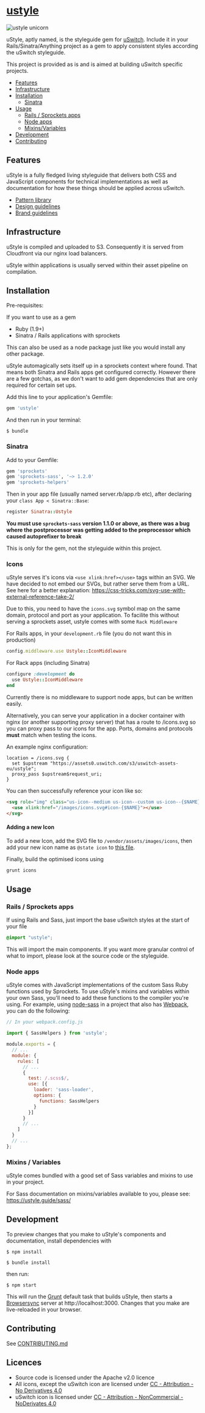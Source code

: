 # [ustyle](http://ustyle.guide)

![ustyle unicorn](https://img.uswitch.com/s3/uswitch-assets-eu/ustyle/ustyle-unicorn.png)

uStyle, aptly named, is the styleguide gem for [uSwitch](http://www.uswitch.com). Include it in your Rails/Sinatra/Anything project as a gem to apply consistent styles according the uSwitch styleguide.

This project is provided as is and is aimed at building uSwitch specific projects.

* [Features](#features)
* [Infrastructure](#infrastructure)
* [Installation](#installation)
  * [Sinatra](#sinatra)
* [Usage](#usage)
  * [Rails / Sprockets apps](#rails--sprockets-apps)
  * [Node apps](#node-apps)
  * [Mixins/Variables](#mixins--variables)
* [Development](#development)
* [Contributing](#contributing)

## Features

uStyle is a fully fledged living styleguide that delivers both CSS and JavaScript components for technical implementations as well as documentation for how these things should be applied across uSwitch.

* [Pattern library](https://ustyle.guide/pattern-library/index.html)
* [Design guidelines](https://ustyle.guide/design/index.html)
* [Brand guidelines](https://ustyle.guide/brand/index.html)

## Infrastructure

uStyle is compiled and uploaded to S3. Consequently it is served from Cloudfront via our nginx load balancers.

uStyle within applications is usually served within their asset pipeline on compilation.

## Installation

Pre-requisites:

If you want to use as a gem

* Ruby (1.9+)
* Sinatra / Rails applications with sprockets

This can also be used as a node package just like you would install any other package.

uStyle automagically sets itself up in a sprockets context where found. That means both Sinatra and Rails apps get configured correctly. However there are a few gotchas, as we don't want to add gem dependencies that are only required for certain set ups.

Add this line to your application's Gemfile:

```ruby
gem 'ustyle'
```

And then run in your terminal:

    $ bundle

### Sinatra

Add to your Gemfile:
``` ruby
gem 'sprockets'
gem 'sprockets-sass', '~> 1.2.0'
gem 'sprockets-helpers'
```

Then in your app file (usually named server.rb/app.rb etc), after declaring your `class App < Sinatra::Base`:

```ruby
register Sinatra::Ustyle
```

**You must use `sprockets-sass` version 1.1.0 or above, as there was a bug where the postprocessor was getting added to the preprocessor which caused autoprefixer to break**

This is only for the gem, not the styleguide within this project.

### Icons

uStyle serves it's icons via `<use xlink:href></use>` tags within an SVG. We have decided to not embed our SVGs, but rather serve them from a URL. See here for a better explanation: https://css-tricks.com/svg-use-with-external-reference-take-2/

Due to this, you need to have the `icons.svg` symbol map on the same domain, protocol and port as your application. To facilite this without serving a sprockets asset, ustyle comes with some `Rack Middleware`

For Rails apps, in your `development.rb` file (you do not want this in production)
```ruby
config.middleware.use Ustyle::IconMiddleware
```

For Rack apps (including Sinatra)
```ruby
configure :development do
  use Ustyle::IconMiddleware
end
```

Currently there is no middleware to support node apps, but can be written easily.

Alternatively, you can serve your application in a docker container with nginx (or another supporting proxy server) that has a route to /icons.svg so you can proxy pass to our icons for the app. Ports, domains and protocols **must** match when testing the icons.

An example nginx configuration:
```nginx
location = /icons.svg {
  set $upstream "https://assets0.uswitch.com/s3/uswitch-assets-eu/ustyle";
  proxy_pass $upstream$request_uri;
}
```

You can then successfully reference your icon like so:

```html
<svg role="img" class="us-icon--medium us-icon--custom us-icon--{$NAME}">
  <use xlink:href="/images/icons.svg#icon-{$NAME}"></use>
</svg>
```

#### Adding a new Icon

To add a new Icon, add the SVG file to `/vendor/assets/images/icons`,
then add your new icon name as `@state icon` to [this
file](https://github.com/uswitch/ustyle/blob/new-shield-icon/vendor/assets/stylesheets/ustyle/icons/_base.scss#L19-L112).

Finally, build the optimised icons using

```sh
grunt icons
```

## Usage

### Rails / Sprockets apps

If using Rails and Sass, just import the base uSwitch styles at the start of your file

```scss
@import "ustyle";
```

This will import the main components. If you want more granular control of what to import, please look at the source code or the styleguide.

### Node apps

uStyle comes with JavaScript implementations of the custom Sass Ruby functions used by Sprockets. To use uStyle's mixins and variables within your own Sass, you'll need to add these functions to the compiler you're using. For example, using [node-sass](https://github.com/sass/node-sass) in a project that also has [Webpack](https://webpack.js.org/), you can do the following:

```javascript
// In your webpack.config.js

import { SassHelpers } from 'ustyle';

module.exports = {
  // ...
  module: {
    rules: [
      // ...
      {
        test: /.scss$/,
        use: [{
          loader: 'sass-loader',
          options: {
            functions: SassHelpers
          }
        }]
      }
      // ...
    ]
  }
  // ...
};
```

### Mixins / Variables

uStyle comes bundled with a good set of Sass variables and mixins to use in your project.

For Sass documentation on mixins/variables available to you, please see: https://ustyle.guide/sass/

## Development

To preview changes that you make to uStyle's components and documentation, install dependencies with

    $ npm install
    
    $ bundle install

then run:

    $ npm start

This will run the [Grunt](http://gruntjs.com/) default task that builds uStyle, then starts a [Browsersync](https://www.browsersync.io/) server at http://localhost:3000. Changes that you make are live-reloaded in your browser.

## Contributing

See [CONTRIBUTING.md](https://github.com/uswitch/ustyle/blob/master/CONTRIBUTING.md)

## Licences

- Source code is licensed under the Apache v2.0 licence
- All icons, except the uSwitch icon are licensed under [CC - Attribution - No Derivatives 4.0](http://creativecommons.org/licenses/by-nd/4.0/)
- uSwitch icon is licensed under [CC - Attribution - NonCommercial - NoDerivates 4.0](http://creativecommons.org/licenses/by-nc-nd/4.0/)
